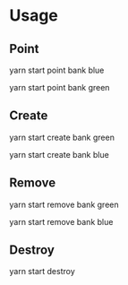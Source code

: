 # Usage

## Point

yarn start point bank blue

yarn start point bank green

## Create

yarn start create bank green

yarn start create bank blue

## Remove

yarn start remove bank green

yarn start remove bank blue

## Destroy

yarn start destroy
